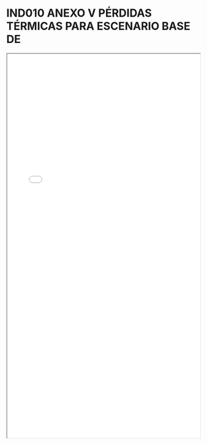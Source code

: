 
# IND010 ANEXO V PÉRDIDAS TÉRMICAS PARA ESCENARIO BASE DE

<iframe src="../IND010 ANEXO V PÉRDIDAS TÉRMICAS PARA ESCENARIO BASE DE.pdf" width="100%" height="1000px"></iframe>

